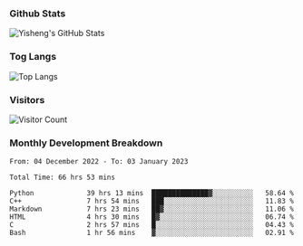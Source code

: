### Github Stats
![Yisheng's GitHub Stats](https://github-readme-stats-9qabuvhk1-gongyisheng.vercel.app/api?username=gongyisheng&count_private=true&show_icons=true)
### Tog Langs
![Top Langs](https://github-readme-stats-9qabuvhk1-gongyisheng.vercel.app/api/top-langs/?username=gongyisheng&layout=compact)
### Visitors
![Visitor Count](https://profile-counter.glitch.me/gongyisheng/count.svg)
### Monthly Development Breakdown
<!--START_SECTION:waka-->

```text
From: 04 December 2022 - To: 03 January 2023

Total Time: 66 hrs 53 mins

Python             39 hrs 13 mins  ██████████████▓░░░░░░░░░░   58.64 %
C++                7 hrs 54 mins   ███░░░░░░░░░░░░░░░░░░░░░░   11.83 %
Markdown           7 hrs 23 mins   ██▓░░░░░░░░░░░░░░░░░░░░░░   11.06 %
HTML               4 hrs 30 mins   █▓░░░░░░░░░░░░░░░░░░░░░░░   06.74 %
C                  2 hrs 57 mins   █░░░░░░░░░░░░░░░░░░░░░░░░   04.43 %
Bash               1 hr 56 mins    ▓░░░░░░░░░░░░░░░░░░░░░░░░   02.91 %
```

<!--END_SECTION:waka-->
